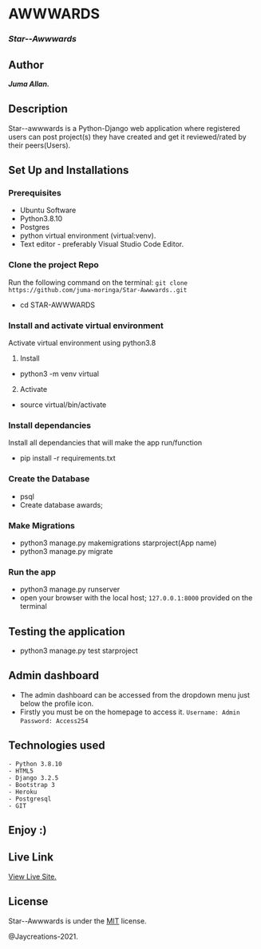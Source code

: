# AWWWARDS
### ***Star--Awwwards***

## Author
***Juma Allan.***

## Description
Star--awwwards is a Python-Django web application where registered users can post project(s) they have created and get it reviewed/rated by their peers(Users).


## Set Up and Installations

### Prerequisites
 - Ubuntu Software
 - Python3.8.10
 - Postgres
 - python virtual environment (virtual:venv).
 - Text editor - preferably Visual Studio Code Editor.

### Clone the  project Repo
Run the following command on the terminal:
`git clone https://github.com/juma-moringa/Star-Awwwards..git`
* cd STAR-AWWWARDS

###  Install and activate virtual environment
Activate virtual environment using python3.8 
1. Install
* python3 -m venv virtual
2. Activate
* source virtual/bin/activate

### Install dependancies
Install  all dependancies that will make the app run/function
* pip install -r requirements.txt

### Create the Database
* psql
* Create database awards;

### Make Migrations
* python3 manage.py makemigrations starproject(App name)
* python3 manage.py migrate

### Run the app
* python3 manage.py runserver
* open your browser with the local host; `127.0.0.1:8000` provided on the terminal

## Testing the application
* python3 manage.py test starproject

## Admin dashboard
* The admin dashboard can be accessed from the dropdown menu just below the profile icon.
* Firstly you must be on the homepage to access it.
`Username: Admin`
`Password: Access254`

## Technologies used
    - Python 3.8.10
    - HTML5
    - Django 3.2.5
    - Bootstrap 3
    - Heroku
    - Postgresql
    - GIT

## Enjoy :)


## Live Link

[View Live Site.]()

## License

Star--Awwwards is under the [MIT](LICENSE) license.

@Jaycreations-2021.